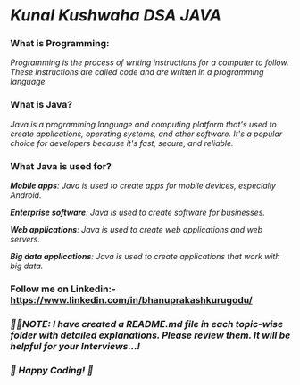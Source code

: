 # _Kunal Kushwaha DSA JAVA_

### **What is Programming**:
_Programming is the process of writing instructions for a computer to follow. These instructions are called code and are written in a programming language_

### **What is Java?**

_Java is a programming language and computing platform that's used to create applications, operating systems, and other software. It's a popular choice for developers because it's fast, secure, and reliable._ 

### **What Java is used for?**
_**Mobile apps**: Java is used to create apps for mobile devices, especially Android._

_**Enterprise software**: Java is used to create software for businesses._

_**Web applications**: Java is used to create web applications and web servers._

_**Big data applications**: Java is used to create applications that work with big data._


### Follow me on Linkedin:- https://www.linkedin.com/in/bhanuprakashkurugodu/



### _📢📢NOTE: I have created a README.md file in each topic-wise folder with detailed explanations. Please review them. It will be helpful for your Interviews...!_




### _🚀 Happy Coding! 🎯_






